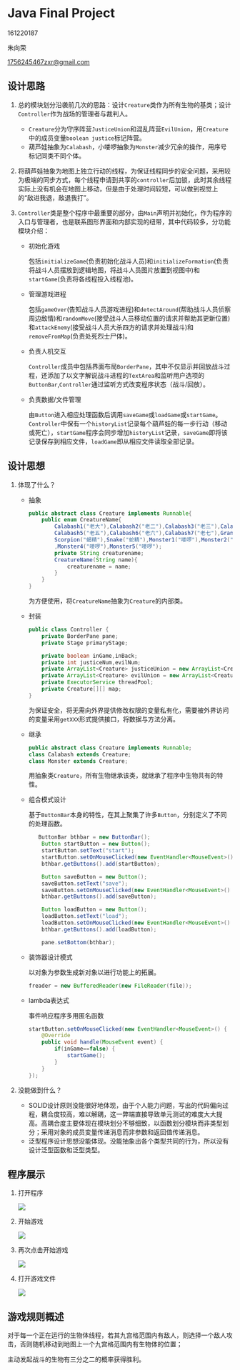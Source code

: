 # Java Final Project

161220187

朱向荣

1756245467zxr@gmail.com

## 设计思路

1. 总的模块划分沿袭前几次的思路：设计`Creature`类作为所有生物的基类；设计`Controller`作为战场的管理者与裁判人。

   - `Creature`分为守序阵营`JusticeUnion`和混乱阵营`EvilUnion`，用`Creature`中的成员变量`boolean justice`标记阵营。
   - 葫芦娃抽象为`Calabash`，小喽啰抽象为`Monster`减少冗余的操作，用序号标记同类不同个体。

2. 将葫芦娃抽象为地图上独立行动的线程，为保证线程同步的安全问题，采用较为极端的同步方式，每个线程申请到共享的`controller`后加锁，此时其余线程实际上没有机会在地图上移动，但是由于处理时间较短，可以做到视觉上的“敌进我退，敌退我打”。

3. `Controller`类是整个程序中最重要的部分，由`Main`声明并初始化，作为程序的入口与管理者，也是联系图形界面和内部实现的纽带，其中代码较多，分功能模块介绍：

   - 初始化游戏

     包括`initializeGame`(负责初始化战斗人员)和`initializeFormation`(负责将战斗人员摆放到逻辑地图，将战斗人员图片放置到视图中)和`startGame`(负责将各线程投入线程池)。

   - 管理游戏进程

     包括`gameOver`(告知战斗人员游戏进程)和`detectAround`(帮助战斗人员侦察周边敌情)和`randomMove`(接受战斗人员移动位置的请求并帮助其更新位置)和`attackEnemy`(接受战斗人员大杀四方的请求并处理战斗)和`removeFromMap`(负责处死烈士尸体)。

   - 负责人机交互

     `Controller`成员中包括界面布局`BorderPane`，其中不仅显示并回放战斗过程，还添加了以文字解说战斗进程的`TextArea`和监听用户选项的`ButtonBar`,`Controller`通过监听方式改变程序状态（战斗/回放）。

   - 负责数据/文件管理

     由`Button`进入相应处理函数后调用`saveGame`或`loadGame`或`startGame`。`Controller`中保有一个`historyList`记录每个葫芦娃的每一步行动（移动或死亡），`startGame`程序会同步增加`historyList`记录，`saveGame`即将该记录保存到相应文件，`loadGame`即从相应文件读取全部记录。

## 设计思想

1. 体现了什么？

   - 抽象

     ```java
     public abstract class Creature implements Runnable{
         public enum CreatureName{
             Calabash1("老大"),Calabash2("老二"),Calabash3("老三"),Calabash4("老四"),
             Calabash5("老五"),Calabash6("老六"),Calabash7("老七"),Grandpa("爷爷"),
             Scorpion("蝎精"),Snake("蛇精"),Monster1("喽啰"),Monster2("喽啰"),Monster3("喽啰")
             ,Monster4("喽啰"),Monster5("喽啰");
             private String creaturename;
             CreatureName(String name){
                 creaturename = name;
             }
         }
     }
     ```

     为方便使用，将`CreatureName`抽象为`Creature`的内部类。

   - 封装

     ```java
     public class Controller {
         private BorderPane pane;
         private Stage primaryStage;
     
         private boolean inGame,inBack;
         private int justiceNum,evilNum;
         private ArrayList<Creature> justiceUnion = new ArrayList<Creature>();
         private ArrayList<Creature> evilUnion = new ArrayList<Creature>();
         private ExecutorService threadPool;
         private Creature[][] map;
     }
     ```

     为保证安全，将无需向外界提供修改权限的变量私有化，需要被外界访问的变量采用`getXXX`形式提供接口，将数据与方法分离。

   - 继承

     ```java
     public abstract class Creature implements Runnable;
     class Calabash extends Creature;
     class Monster extends Creature;
     ```

     用抽象类`Creature`，所有生物继承该类，就继承了程序中生物共有的特性。

   - 组合模式设计

     基于`ButtonBar`本身的特性，在其上聚集了许多`Button`，分别定义了不同的处理函数。

     ```java
     	ButtonBar bthbar = new ButtonBar();
         Button startButton = new Button();
         startButton.setText("start");
         startButton.setOnMouseClicked(new EventHandler<MouseEvent>() e1);
         bthbar.getButtons().add(startButton);
     
         Button saveButton = new Button();
         saveButton.setText("save");
         saveButton.setOnMouseClicked(new EventHandler<MouseEvent>() e2);
         bthbar.getButtons().add(saveButton);
     
         Button loadButton = new Button();
         loadButton.setText("load");
         loadButton.setOnMouseClicked(new EventHandler<MouseEvent>() e3);
         bthbar.getButtons().add(loadButton);
     
         pane.setBottom(bthbar);
     ```

   - 装饰器设计模式

     以对象为参数生成新对象以进行功能上的拓展。

     ```java
     freader = new BufferedReader(new FileReader(file));
     ```

   - lambda表达式

     事件响应程序多用匿名函数

     ```java
     startButton.setOnMouseClicked(new EventHandler<MouseEvent>() {
         @Override
         public void handle(MouseEvent event) {
             if(inGame==false) {
                 startGame();
             }
         }
     });
     ```

2. 没能做到什么？

   - SOLID设计原则没能很好地体现，由于个人能力问题，写出的代码偏向过程，耦合度较高，难以解耦，这一弊端直接导致单元测试的难度大大提高。高耦合度主要体现在模块划分不够细致，以函数划分模块而非类型划分；采用对象的成员变量传递消息而非参数和返回值传递消息。
   - 泛型程序设计思想没能体现。没能抽象出各个类型共同的行为，所以没有设计泛型函数和泛型类型。

## 程序展示

1. 打开程序

   ![](https://raw.githubusercontent.com/zxr19980213/final-project/master/src/main/resources/open.JPG)

2. 开始游戏

   ![](https://raw.githubusercontent.com/zxr19980213/final-project/master/src/main/resources/play.gif)

3. 再次点击开始游戏

   ![](https://raw.githubusercontent.com/zxr19980213/final-project/master/src/main/resources/replay.gif)

4. 打开游戏文件

   ![](https://raw.githubusercontent.com/zxr19980213/final-project/master/src/main/resources/loadplay.gif)

## 游戏规则概述

对于每一个正在运行的生物体线程，若其九宫格范围内有敌人，则选择一个敌人攻击，否则随机移动到地图上一个九宫格范围内有生物体的位置；

主动发起战斗的生物有三分之二的概率获得胜利。